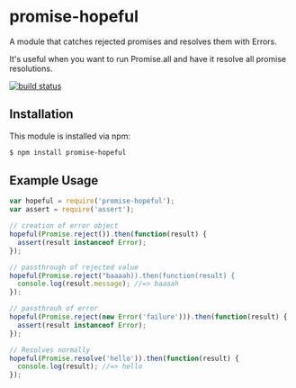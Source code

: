# promise-hopeful

A module that catches rejected promises and resolves them with Errors.

It's useful when you want to run Promise.all and have it resolve all promise resolutions.

[![build status](https://secure.travis-ci.org/allain/promise-hopeful.png)](http://travis-ci.org/allain/promise-hopeful)

## Installation

This module is installed via npm:

``` bash
$ npm install promise-hopeful
```

## Example Usage

``` js
var hopeful = require('promise-hopeful');
var assert = require('assert');

// creation of error object
hopeful(Promise.reject()).then(function(result) {
  assert(result instanceof Error); 
});

// passthrough of rejected value
hopeful(Promise.reject("baaaah)).then(function(result) {
  console.log(result.message); //=> baaaah 
});

// passthrouh of error
hopeful(Promise.reject(new Error('failure'))).then(function(result) {
  assert(result instanceof Error); 
});

// Resolves normally
hopeful(Promise.resolve('hello')).then(function(result) {
  console.log(result); //=> hello
});

```
